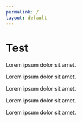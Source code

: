 ```yaml
---
permalink: /
layout: default
---
```

# Test
Lorem ipsum dolor sit amet.

Lorem ipsum dolor sit amet.

Lorem ipsum dolor sit amet.

Lorem ipsum dolor sit amet.

Lorem ipsum dolor sit amet.
